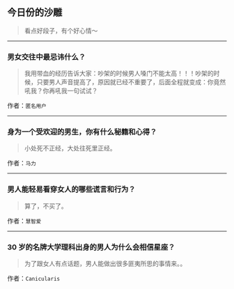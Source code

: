 ## 今日份的沙雕

> 看点好段子，有个好心情～


 
---

### 男女交往中最忌讳什么？

> 我用带血的经历告诉大家：吵架的时候男人嗓门不能太高！！！吵架的时候，只要男人声音提高了，原因就已经不重要了，后面全程就变成：你竟然吼我？你再吼我一句试试？


作者：`匿名用户`

---

### 身为一个受欢迎的男生，你有什么秘籍和心得？

> 小处死不正经，大处往死里正经。


作者：`马力`

---

### 男人能轻易看穿女人的哪些谎言和行为？

> 算了，不买了。


作者：`慧智爱`

---

### 30 岁的名牌大学理科出身的男人为什么会相信星座？

> 为了跟女人有点话题，男人能做出很多匪夷所思的事情来。。


作者：`Canicularis`